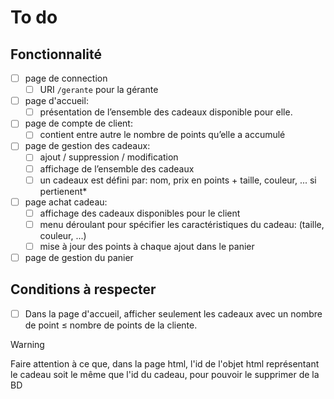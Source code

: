 # To do

## Fonctionnalité

- [ ] page de connection
  - [ ] URI `/gerante` pour la gérante
- [ ] page d'accueil:
  - [ ] présentation de l’ensemble des cadeaux disponible pour elle.
- [ ] page de compte de client:
  - [ ] contient entre autre le nombre de points qu’elle a accumulé
- [ ] page de gestion des cadeaux:
  - [ ] ajout / suppression / modification
  - [ ] affichage de l’ensemble des cadeaux
  - [ ] un cadeaux est défini par: nom, prix en points + taille, couleur, ... si pertienent\*
- [ ] page achat cadeau:
  - [ ] affichage des cadeaux disponibles pour le client
  - [ ] menu déroulant pour spécifier les caractéristiques du cadeau: (taille, couleur, ...)
  - [ ] mise à jour des points à chaque ajout dans le panier
- [ ] page de gestion du panier

## Conditions à respecter

- [ ] Dans la page d'accueil, afficher seulement les cadeaux avec un nombre de point $\le$ nombre de points de la cliente.

> [!WARNING]  
> Faire attention à ce que, dans la page html, l'id de l'objet html représentant le cadeau soit le même que l'id du cadeau, pour pouvoir le supprimer de la BD
